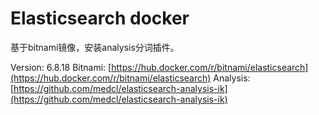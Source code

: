 # Elasticsearch docker

基于bitnami镜像，安装analysis分词插件。

Version: 6.8.18
Bitnami: [https://hub.docker.com/r/bitnami/elasticsearch](https://hub.docker.com/r/bitnami/elasticsearch)
Analysis: [https://github.com/medcl/elasticsearch-analysis-ik](https://github.com/medcl/elasticsearch-analysis-ik)